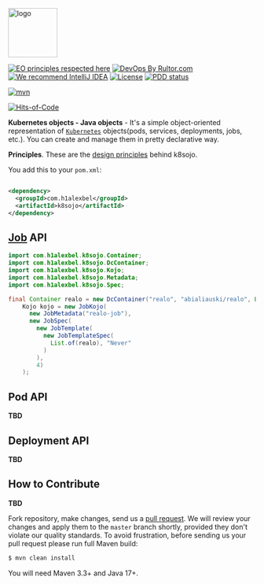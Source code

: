 <img alt="logo" src="https://www.objectionary.com/cactus.svg" height="100px" />

[![EO principles respected here](https://www.elegantobjects.org/badge.svg)](https://www.elegantobjects.org)
[![DevOps By Rultor.com](https://www.rultor.com/b/yegor256/rultor)](https://www.rultor.com/p/yegor256/rultor)
[![We recommend IntelliJ IDEA](https://www.elegantobjects.org/intellij-idea.svg)](https://www.jetbrains.com/idea/)
[![License](https://img.shields.io/badge/license-MIT-green.svg)](https://github.com/h1alexbel/k8sojo/blob/master/LICENSE.txt)
[![PDD status](http://www.0pdd.com/svg?name=h1alexbel/k8sojo)](http://www.0pdd.com/p?name=h1alexbel/k8sojo)

[![mvn](https://github.com/h1alexbel/k8sojo/actions/workflows/maven.yml/badge.svg)](https://github.com/h1alexbel/k8sojo/actions/workflows/maven.yml)

[//]: # ([![codecov]&#40;https://codecov.io/github/h1alexbel/k8sojo/branch/master/graph/badge.svg?token=H0DGTD88KX&#41;]&#40;https://codecov.io/github/ticketsyncs/clockfarm&#41;)
[![Hits-of-Code](https://hitsofcode.com/github/h1alexbel/k8sojo)](https://hitsofcode.com/view/github/h1alexbel/k8sojo)

**Kubernetes objects - Java objects** - It's a simple object-oriented representation of [```Kubernetes```](https://kubernetes.io) objects(pods, services,
deployments, jobs, etc.).
You can create and manage them in pretty declarative way.

**Principles**.
These are the [design principles](https://www.elegantobjects.org#principles) behind k8sojo.

You add this to your `pom.xml`:

```xml

<dependency>
  <groupId>com.h1alexbel</groupId>
  <artifactId>k8sojo</artifactId>
</dependency>
```

## [Job](https://kubernetes.io/docs/concepts/workloads/controllers/job/) API

```java
import com.h1alexbel.k8sojo.Container;
import com.h1alexbel.k8sojo.DcContainer;
import com.h1alexbel.k8sojo.Kojo;
import com.h1alexbel.k8sojo.Metadata;
import com.h1alexbel.k8sojo.Spec;

final Container realo = new DcContainer("realo", "abialiauski/realo", List.of("-java"));
    Kojo kojo = new JobKojo(
      new JobMetadata("realo-job"),
      new JobSpec(
        new JobTemplate(
          new JobTemplateSpec(
            List.of(realo), "Never"
          )
        ),
        4)
    );
```

## Pod API
**TBD**

## Deployment API
**TBD**

## How to Contribute
**TBD**

Fork repository, make changes, send us a [pull request](https://www.yegor256.com/2014/04/15/github-guidelines.html).
We will review your changes and apply them to the `master` branch shortly,
provided they don't violate our quality standards. To avoid frustration,
before sending us your pull request please run full Maven build:

```bash
$ mvn clean install
```

You will need Maven 3.3+ and Java 17+.